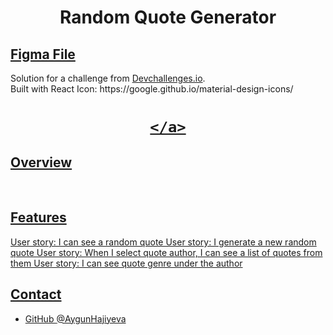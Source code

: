 <h1 align="center">Random Quote Generator</h1>

<div >
<h2><a href="https://www.figma.com/file/FFxqnf1cEDiHhvFpN6u4hV/quote">Figma File</a></h2>
   Solution for a challenge from  <a href="http://devchallenges.io" target="_blank">Devchallenges.io</a>.
  
</div>
 Built with React
Icon: https://google.github.io/material-design-icons/


<div align="center">
  <h1>
    <a href="https://randomquotegeneratordev.onrender.com/">
    
    </a>
  </h1>
</div>


## Overview


   <br>


## Features

User story: I can see a random quote
User story: I generate a new random quote
User story: When I select quote author, I can see a list of quotes from them
User story: I can see quote genre under the author




## Contact

- GitHub [@AygunHajiyeva](https://https://github.com/AygunHajiyeva)
